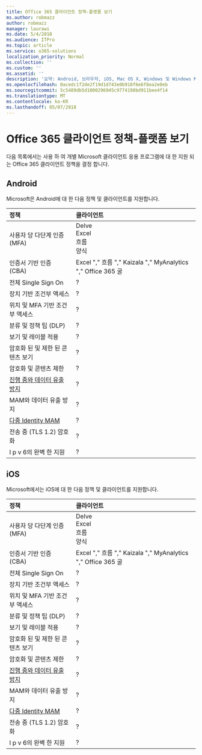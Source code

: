 ```yaml
---
title: Office 365 클라이언트 정책-플랫폼 보기
ms.author: robmazz
author: robmazz
manager: laurawi
ms.date: 5/4/2018
ms.audience: ITPro
ms.topic: article
ms.service: o365-solutions
localization_priority: Normal
ms.collection: ''
ms.custom: ''
ms.assetid: ''
description: '요약: Android, 브라우저, iOS, Mac OS X, Windows 및 Windows Mobile에서 지원 되는 Office 365 클라이언트 정책을 이해 합니다.'
ms.openlocfilehash: 0acedc1f2de2f19d1d743e0b918f6e6f8ea2e0eb
ms.sourcegitcommit: 5c5489db5d1000296945c9774198bd911bee4f14
ms.translationtype: MT
ms.contentlocale: ko-KR
ms.lasthandoff: 05/07/2018
---
```

# <a name="office-365-client-policies---platform-view"></a>Office 365 클라이언트 정책-플랫폼 보기
다음 목록에서는 사용 하 여 개별 Microsoft 클라이언트 응용 프로그램에 대 한 지원 되는 Office 365 클라이언트 정책을 결정 합니다.

## <a name="android"></a>Android
Microsoft은 Android에 대 한 다음 정책 및 클라이언트를 지원합니다.

|**정책**|**클라이언트**|
|:-----|:-----|
| 사용자 당 다단계 인증 (MFA) | Delve <br> Excel <br> 흐름 <br> 양식|
| 인증서 기반 인증 (CBA) | Excel "," 흐름 "," Kaizala "," MyAnalytics "," Office 365 굴|
| 전체 Single Sign On | ? | ? | ? | ? | ? | ? | ? |
| 장치 기반 조건부 액세스 | ? | ? | ? | ? | ? | ? | ? |
| 위치 및 MFA 기반 조건부 액세스 | ? | ? | ? | ? | ? | ? | ? |
| 분류 및 정책 팁 (DLP) | ? | ? | ? | ? | ? | ? | ? |
| 보기 및 레이블 적용 | ? | ? | ? | ? | ? | ? | ? |
| 암호화 된 및 제한 된 콘텐츠 보기 | ? | ? | ? | ? | ? | ? | ? |
| 암호화 및 콘텐츠 제한 | ? | ? | ? | ? | ? | ? | ? |
| [진행 중와 데이터 유출 방지](https://docs.microsoft.com/en-us/windows/security/information-protection/windows-information-protection/protect-enterprise-data-using-wip) | ? | ? | ? | ? | ? | ? | ? |
| MAM와 데이터 유출 방지 | ? | ? | ? | ? | ? | ? | ? |
| [다중 Identity MAM](https://docs.microsoft.com/en-us/enterprise-mobility-security/solutions/fasttrack-how-to-use-apps-with-multi-identity-support) | ? | ? | ? | ? | ? | ? | ? |
| 전송 중 (TLS 1.2) 암호화 | ? | ? | ? | ? | ? | ? | ? |
| I p v 6의 완벽 한 지원 | ? | ? | ? | ? | ? | ? | ? |

## <a name="ios"></a>iOS
Microsoft에서는 iOS에 대 한 다음 정책 및 클라이언트를 지원합니다.

|**정책**|**클라이언트**|
|:-----|:-----|
| 사용자 당 다단계 인증 (MFA) | Delve <br> Excel <br> 흐름 <br> 양식|
| 인증서 기반 인증 (CBA) | Excel "," 흐름 "," Kaizala "," MyAnalytics "," Office 365 굴|
| 전체 Single Sign On | ? | ? | ? | ? | ? | ? | ? |
| 장치 기반 조건부 액세스 | ? | ? | ? | ? | ? | ? | ? |
| 위치 및 MFA 기반 조건부 액세스 | ? | ? | ? | ? | ? | ? | ? |
| 분류 및 정책 팁 (DLP) | ? | ? | ? | ? | ? | ? | ? |
| 보기 및 레이블 적용 | ? | ? | ? | ? | ? | ? | ? |
| 암호화 된 및 제한 된 콘텐츠 보기 | ? | ? | ? | ? | ? | ? | ? |
| 암호화 및 콘텐츠 제한 | ? | ? | ? | ? | ? | ? | ? |
| [진행 중와 데이터 유출 방지](https://docs.microsoft.com/en-us/windows/security/information-protection/windows-information-protection/protect-enterprise-data-using-wip) | ? | ? | ? | ? | ? | ? | ? |
| MAM와 데이터 유출 방지 | ? | ? | ? | ? | ? | ? | ? |
| [다중 Identity MAM](https://docs.microsoft.com/en-us/enterprise-mobility-security/solutions/fasttrack-how-to-use-apps-with-multi-identity-support) | ? | ? | ? | ? | ? | ? | ? |
| 전송 중 (TLS 1.2) 암호화 | ? | ? | ? | ? | ? | ? | ? |
| I p v 6의 완벽 한 지원 | ? | ? | ? | ? | ? | ? | ? |
